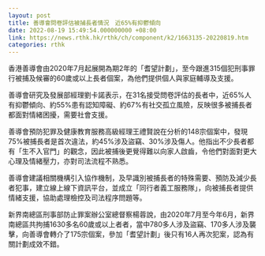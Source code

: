 ```yaml
---
layout: post
title: 善導會問卷評估被捕長者情況　近65%有抑鬱傾向
date: 2022-08-19 15:49:54.000000000 +08:00
link: https://news.rthk.hk/rthk/ch/component/k2/1663135-20220819.htm
categories: rthk
---
```


香港善導會由2020年7月起展開為期2年的「耆望計劃」，至今跟進315個犯刑事罪行被捕及候審的60歲或以上長者個案，為他們提供個人與家庭輔導及支援。

善導會研究及發展部經理劉卡諾表示，在31名接受問卷評估的長者中，近65%人有抑鬱傾向、約55%患有認知障礙、約67%有社交孤立風險，反映很多被捕長者都面對情緒困擾，需要社會支援。

善導會預防犯罪及健康教育服務高級經理王禮賢說在分析的148宗個案中，發現75%被捕長者是首次違法，約45%涉及盜竊、30%涉及傷人。他指出不少長者都有「生不入官門」的觀念，因此被捕後更覺得難以向家人啟齒，令他們對面對更大心理及情緒壓力，亦對司法流程不熟悉。

善導會建議相關機構引入協作機制，及早識別被捕長者的特殊需要、預防及減少長者犯事，建立線上線下資訊平台，並成立「同行者義工服務隊」，向被捕長者提供情緒支援，協助處理檢控及司法程序問題等。

新界南總區刑事部防止罪案辦公室總督察楊蓉說，由2020年7月至今年6月，新界南總區共拘捕1630多名60歲或以上者者，當中780多人涉及盜竊、170多人涉及襲擊，向善導會轉介了175宗個案，參加「耆望計劃」後只有16人再次犯案，認為有關計劃成效不錯。
